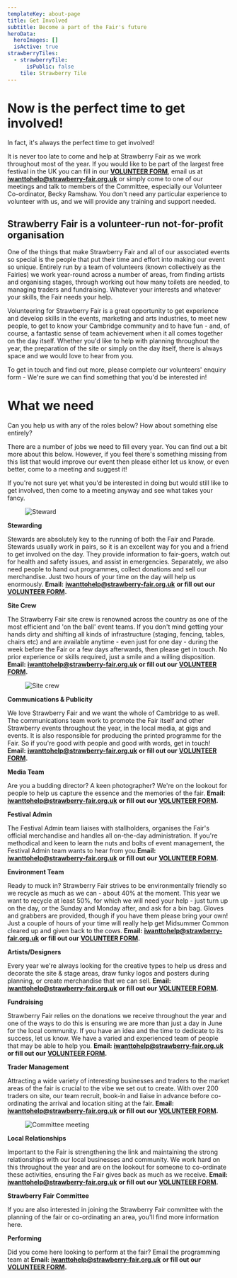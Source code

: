```yaml
---
templateKey: about-page
title: Get Involved
subtitle: Become a part of the Fair's future
heroData:
  heroImages: []
  isActive: true
strawberryTiles:
  - strawberryTile:
      isPublic: false
    tile: Strawberry Tile
---
```

# Now is the perfect time to get involved!

In fact, it's always the perfect time to get involved!

It is never too late to come and help at Strawberry Fair as we work throughout most of the year. If you would like to be part of the largest free festival in the UK you can fill in our [**VOLUNTEER FORM**](https://strawberry-fair.org.uk/forms/volunteer-form/), email us at [**iwanttohelp@strawberry-fair.org.uk**](mailto:iwanttohelp@strawberry-fair.org.uk) or simply come to one of our meetings and talk to members of the Committee, especially our Volunteer Co-ordinator, Becky Ramshaw. You don't need any particular experience to volunteer with us, and we will provide any training and support needed.

## Strawberry Fair is a volunteer-run not-for-profit organisation

One of the things that make Strawberry Fair and all of our associated events so special is the people that put their time and effort into making our event so unique. Entirely run by a team of volunteers (known collectively as the Fairies) we work year-round across a number of areas, from finding artists and organising stages, through working out how many toilets are needed, to managing traders and fundraising. Whatever your interests and whatever your skills, the Fair needs your help.

Volunteering for Strawberry Fair is a great opportunity to get experience and develop skills in the events, marketing and arts industries, to meet new people, to get to know your Cambridge community and to have fun - and, of course, a fantastic sense of team achievement when it all comes together on the day itself. Whether you'd like to help with planning throughout the year, the preparation of the site or simply on the day itself, there is always space and we would love to hear from you.

To get in touch and find out more, please complete our volunteers' enquiry form - We're sure we can find something that you'd be interested in!

# What we need

Can you help us with any of the roles below? How about something else entirely?

There are a number of jobs we need to fill every year. You can find out a bit more about this below. However, if you feel there's something missing from this list that would improve our event then please either let us know, or even better, come to a meeting and suggest it!

If you're not sure yet what you'd be interested in doing but would still like to get involved, then come to a meeting anyway and see what takes your fancy. 

<figure><img src="https://res.cloudinary.com/strawberryfair/image/upload/v1579684382/Image%20Scrapbook/Gareth_Nunns_259_DSC_7639_xdpod8.jpg" alt="Steward" class="html-embedded-image-medium"></figure>

**Stewarding**

Stewards are absolutely key to the running of both the Fair and Parade. Stewards usually work in pairs, so it is an excellent way for you and a friend to get involved on the day. They provide information to fair-goers, watch out for health and safety issues, and assist in emergencies. Separately, we also need people to hand out programmes, collect donations and sell our merchandise. Just two hours of your time on the day will help us enormously. **Email:** [**iwanttohelp@strawberry-fair.org.uk**](mailto:iwanttohelp@strawberry-fair.org.uk) **or fill out our** [**VOLUNTEER FORM**](https://strawberry-fair.org.uk/forms/volunteer-form/)**.**

**Site Crew**

The Strawberry Fair site crew is renowned across the country as one of the most efficient and 'on the ball' event teams. If you don't mind getting your hands dirty and shifting all kinds of infrastructure (staging, fencing, tables, chairs etc) and are available anytime - even just for one day - during the week before the Fair or a few days afterwards, then please get in touch. No prior experience or skills required, just a smile and a willing disposition. **Email:** [**iwanttohelp@strawberry-fair.org.uk**](mailto:iwanttohelp@strawberry-fair.org.uk) **or fill out our** [**VOLUNTEER FORM**](https://strawberry-fair.org.uk/forms/volunteer-form/)**.**

<figure><img src="https://res.cloudinary.com/strawberryfair/image/upload/v1580042719/Image%20Scrapbook/Gareth_Nunns_017_DSC_6323_dwwkgi.jpg" alt="Site crew" class="html-embedded-image-medium"></figure>

**Communications & Publicity**

We love Strawberry Fair and we want the whole of Cambridge to as well. The communications team work to promote the Fair itself and other Strawberry events throughout the year, in the local media, at gigs and events. It is also responsible for producing the printed programme for the Fair. So if you're good with people and good with words, get in touch! **Email:** [**iwanttohelp@strawberry-fair.org.uk**](mailto:iwanttohelp@strawberry-fair.org.uk) **or fill out our** [**VOLUNTEER FORM**](https://strawberry-fair.org.uk/forms/volunteer-form/)**.**

**Media Team**

Are you a budding director? A keen photographer? We're on the lookout for people to help us capture the essence and the memories of the fair. **Email:** [**iwanttohelp@strawberry-fair.org.uk**](mailto:iwanttohelp@strawberry-fair.org.uk) **or fill out our** [**VOLUNTEER FORM**](https://strawberry-fair.org.uk/forms/volunteer-form/)**.**

**Festival Admin**

The Festival Admin team liaises with stallholders, organises the Fair's official merchandise and handles all on-the-day administration. If you're methodical and keen to learn the nuts and bolts of event management, the Festival Admin team wants to hear from you.**Email:** [**iwanttohelp@strawberry-fair.org.uk**](mailto:iwanttohelp@strawberry-fair.org.uk) **or fill out our** [**VOLUNTEER FORM**](https://strawberry-fair.org.uk/forms/volunteer-form/)**.**

**Environment Team**

Ready to muck in? Strawberry Fair strives to be environmentally friendly so we recycle as much as we can - about 40% at the moment. This year we want to recycle at least 50%, for which we will need your help - just turn up on the day, or the Sunday and Monday after, and ask for a bin bag. Gloves and grabbers are provided, though if you have them please bring your own! Just a couple of hours of your time will really help get Midsummer Common cleared up and given back to the cows. **Email:** [**iwanttohelp@strawberry-fair.org.uk**](mailto:iwanttohelp@strawberry-fair.org.uk) **or fill out our** [**VOLUNTEER FORM**](https://strawberry-fair.org.uk/forms/volunteer-form/)**.**

**Artists/Designers**

Every year we're always looking for the creative types to help us dress and decorate the site & stage areas, draw funky logos and posters during planning, or create merchandise that we can sell. **Email:** [**iwanttohelp@strawberry-fair.org.uk**](mailto:iwanttohelp@strawberry-fair.org.uk) **or fill out our** [**VOLUNTEER FORM**](https://strawberry-fair.org.uk/forms/volunteer-form/)**.**

**Fundraising**

Strawberry Fair relies on the donations we receive throughout the year and one of the ways to do this is ensuring we are more than just a day in June for the local community. If you have an idea and the time to dedicate to its success, let us know. We have a varied and experienced team of people that may be able to help you. **Email:** [**iwanttohelp@strawberry-fair.org.uk**](mailto:iwanttohelp@strawberry-fair.org.uk) **or fill out our** [**VOLUNTEER FORM**](https://strawberry-fair.org.uk/forms/volunteer-form/)**.**

**Trader Management**

Attracting a wide variety of interesting businesses and traders to the market areas of the fair is crucial to the vibe we set out to create. With over 200 traders on site, our team recruit, book-in and liaise in advance before co-ordinating the arrival and location siting at the fair. **Email:** [**iwanttohelp@strawberry-fair.org.uk**](mailto:iwanttohelp@strawberry-fair.org.uk) **or fill out our** [**VOLUNTEER FORM**](https://strawberry-fair.org.uk/forms/volunteer-form/)**.**

<figure><img src="https://res.cloudinary.com/strawberryfair/image/upload/v1580054859/Committee-pics/sfmeeting_lgoskf.jpg" alt="Committee meeting" class="html-embedded-image-medium"></figure>

**Local Relationships**

Important to the Fair is strengthening the link and maintaining the strong relationships with our local businesses and community. We work hard on this throughout the year and are on the lookout for someone to co-ordinate these activities, ensuring the Fair gives back as much as we receive. **Email:** [**iwanttohelp@strawberry-fair.org.uk**](mailto:iwanttohelp@strawberry-fair.org.uk) **or fill out our** [**VOLUNTEER FORM**](https://strawberry-fair.org.uk/forms/volunteer-form/)**.**

**Strawberry Fair Committee**

If you are also interested in joining the Strawberry Fair committee with the planning of the fair or co-ordinating an area, you'll find more information here.

**Performing**

Did you come here looking to perform at the fair? Email the programming team at **Email:** [**iwanttohelp@strawberry-fair.org.uk**](mailto:iwanttohelp@strawberry-fair.org.uk) **or fill out our** [**VOLUNTEER FORM**](https://strawberry-fair.org.uk/forms/volunteer-form/)**.**
